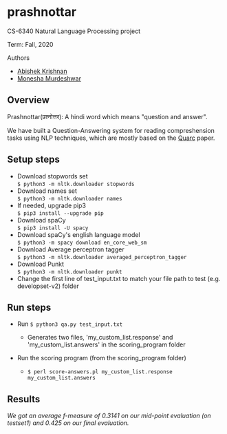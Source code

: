 # prashnottar

CS-6340 Natural Language Processing project

Term: Fall, 2020

Authors
* [Abishek Krishnan](https://github.com/github4ak)
* [Monesha Murdeshwar](https://github.com/moneshamurdeshwar)

Overview
--------
Prashnottar(प्रश्नोत्तर): A hindi word which means "question and answer".

We have built a Question-Answering system for reading compreshension tasks using NLP techniques, which are mostly based on the [Quarc](https://www.cs.utah.edu/~riloff/pdfs/quarc.pdf) paper.

Setup steps
----------
- Download stopwords set <br/>
`$ python3 -m nltk.downloader stopwords`
- Download names set <br/>
`$ python3 -m nltk.downloader names`
- If needed, upgrade pip3 <br/>
`$ pip3 install --upgrade pip`
- Download spaCy <br/>
`$ pip3 install -U spacy`
- Download spaCy's english language model <br/>
`$ python3 -m spacy download en_core_web_sm`
- Download Average perceptron tagger <br/>
`$ python3 -m nltk.downloader averaged_perceptron_tagger`
- Download Punkt <br/>
`$ python3 -m nltk.downloader punkt`
- Change the first line of test_input.txt to match your file path to test (e.g. developset-v2) folder

Run steps
---------
- Run `$ python3 qa.py test_input.txt`
    - Generates two files, 'my_custom_list.response' and 'my_custom_list.answers' in the scoring_program folder

- Run the scoring program (from the scoring_program folder)
    - `$ perl score-answers.pl my_custom_list.response my_custom_list.answers`

Results
-------
*We got an average f-measure of 0.3141 on our mid-point evaluation (on testset1) and 0.425 on our final evaluation.*
